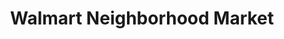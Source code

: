 ---
title: "Walmart Neighborhood Market"
url: /miami/walmart-neighborhood-market-southwest-8th-street/
shop: Supermarkt
---